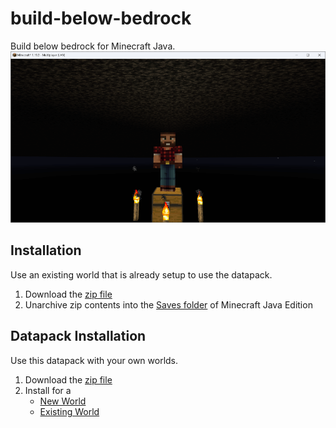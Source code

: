 # build-below-bedrock
Build below bedrock for Minecraft Java.
![build-below-bedrock](/build-below-bedrock.png)

## Installation
Use an existing world that is already setup to use the datapack.
1. Download the [zip file](https://github.com/kirbycope/build-below-bedrock/archive/refs/heads/main.zip)
1. Unarchive zip contents into the [Saves folder](https://help.minecraft.net/hc/en-us/articles/4409159214605-Managing-Data-and-Game-Storage-in-Minecraft-Java-Edition) of Minecraft Java Edition

## Datapack Installation
Use this datapack with your own worlds.
1. Download the [zip file](https://github.com/kirbycope/build-below-bedrock/raw/main/build-below-bedrock.zip)
1. Install for a
   * [New World](https://minecraft.fandom.com/wiki/Tutorials/Installing_a_data_pack#At_the_creation_of_a_world)
   * [Existing World](https://minecraft.fandom.com/wiki/Tutorials/Installing_a_data_pack#In_an_existing_world)
